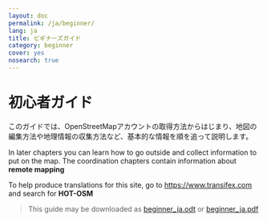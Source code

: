 ```yaml
---
layout: doc
permalink: /ja/beginner/
lang: ja
title: ビギナーズガイド
category: beginner
cover: yes
nosearch: true
---
```


初心者ガイド
================

このガイドでは、OpenStreetMapアカウントの取得方法からはじまり、地図の編集方法や地理情報の収集方法など、基本的な情報を順を追って説明します。

In later chapters you can learn how to go outside and collect information to put on the map. The coordination chapters contain information about **remote mapping**  

To help produce translations for this site, go to <https://www.transifex.com> and search for **HOT-OSM**

> This guide may be downloaded as [beginner_ja.odt](/files/beginner_ja.odt) or [beginner_ja.pdf](/files/beginner_ja.pdf)  

